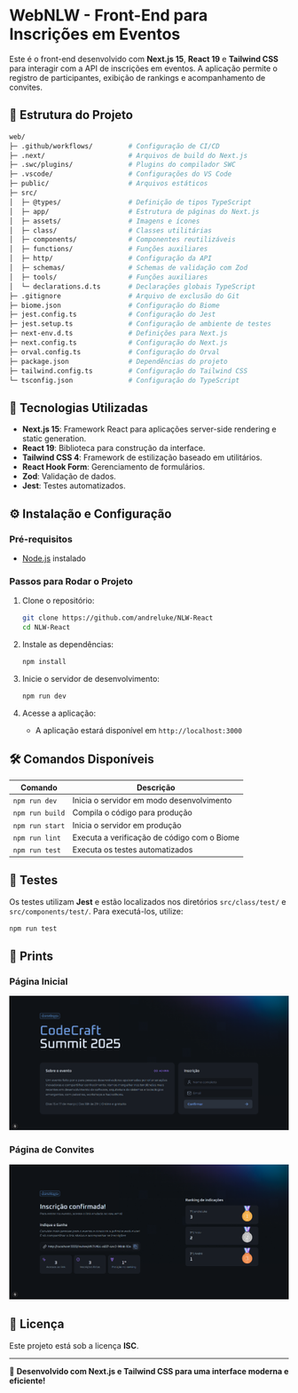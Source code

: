 # WebNLW - Front-End para Inscrições em Eventos

Este é o front-end desenvolvido com **Next.js 15**, **React 19** e **Tailwind CSS** para interagir com a API de inscrições em eventos. A aplicação permite o registro de participantes, exibição de rankings e acompanhamento de convites.

## 📁 Estrutura do Projeto

```bash
web/
├─ .github/workflows/         # Configuração de CI/CD
├─ .next/                     # Arquivos de build do Next.js
├─ .swc/plugins/              # Plugins do compilador SWC
├─ .vscode/                   # Configurações do VS Code
├─ public/                    # Arquivos estáticos
├─ src/
│  ├─ @types/                 # Definição de tipos TypeScript
│  ├─ app/                    # Estrutura de páginas do Next.js
│  ├─ assets/                 # Imagens e ícones
│  ├─ class/                  # Classes utilitárias
│  ├─ components/             # Componentes reutilizáveis
│  ├─ functions/              # Funções auxiliares
│  ├─ http/                   # Configuração da API
│  ├─ schemas/                # Schemas de validação com Zod
│  ├─ tools/                  # Funções auxiliares
│  └─ declarations.d.ts       # Declarações globais TypeScript
├─ .gitignore                 # Arquivo de exclusão do Git
├─ biome.json                 # Configuração do Biome
├─ jest.config.ts             # Configuração do Jest
├─ jest.setup.ts              # Configuração de ambiente de testes
├─ next-env.d.ts              # Definições para Next.js
├─ next.config.ts             # Configuração do Next.js
├─ orval.config.ts            # Configuração do Orval
├─ package.json               # Dependências do projeto
├─ tailwind.config.ts         # Configuração do Tailwind CSS
└─ tsconfig.json              # Configuração do TypeScript
```

## 🚀 Tecnologias Utilizadas

- **Next.js 15**: Framework React para aplicações server-side rendering e static generation.
- **React 19**: Biblioteca para construção da interface.
- **Tailwind CSS 4**: Framework de estilização baseado em utilitários.
- **React Hook Form**: Gerenciamento de formulários.
- **Zod**: Validação de dados.
- **Jest**: Testes automatizados.

## ⚙️ Instalação e Configuração

### Pré-requisitos

- [Node.js](https://nodejs.org/) instalado

### Passos para Rodar o Projeto

1. Clone o repositório:

   ```sh
   git clone https://github.com/andreluke/NLW-React
   cd NLW-React
   ```

2. Instale as dependências:

   ```sh
   npm install
   ```

3. Inicie o servidor de desenvolvimento:

   ```sh
   npm run dev
   ```

4. Acesse a aplicação:
   - A aplicação estará disponível em `http://localhost:3000`

## 🛠️ Comandos Disponíveis

| Comando            | Descrição                                    |
|--------------------|----------------------------------------------|
| `npm run dev`     | Inicia o servidor em modo desenvolvimento    |
| `npm run build`   | Compila o código para produção               |
| `npm run start`   | Inicia o servidor em produção                |
| `npm run lint`    | Executa a verificação de código com o Biome  |
| `npm run test`    | Executa os testes automatizados              |

## 🧪 Testes

Os testes utilizam **Jest** e estão localizados nos diretórios `src/class/test/` e `src/components/test/`. Para executá-los, utilize:

```sh
npm run test
```

## 📸 Prints

### Página Inicial

![Home](./public/landing.png)

### Página de Convites

![Invite](./public/ranking.png)

## 📜 Licença

Este projeto está sob a licença **ISC**.

---

🚀 **Desenvolvido com Next.js e Tailwind CSS para uma interface moderna e eficiente!**
